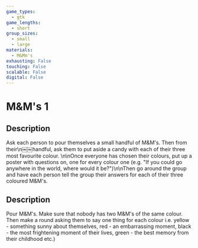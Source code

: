 ```yaml
---
game_types:
  - gtk
game_lengths:
  - short
group_sizes:
  - small
  - large
materials:
  - M&Mm's
exhausting: False
touching: False
scalable: False
digital: False
---
```

# M&M's 1

## Description
Ask each person to pour themselves a small handful of M&M's. Then from their\n￼￼handful, ask them to put aside a candy with each of their three most favourite colour. \n\nOnce everyone has chosen their colours, put up a poster with questions on, one for every colour one (e.g. "If you could go anywhere in the world, where would it be?")\n\nThen go around the group and have each person tell the group their answers for each of their three coloured M&M's.

## Description
Pour M&M's. Make sure that nobody has two M&M's of the same colour. Then make a round asking them to say one thing for each colour i.e. yellow - something sunny about themselves, red - an embarrassing moment, black - the most frightening moment of their lives, green - the best memory from their childhood etc.)
